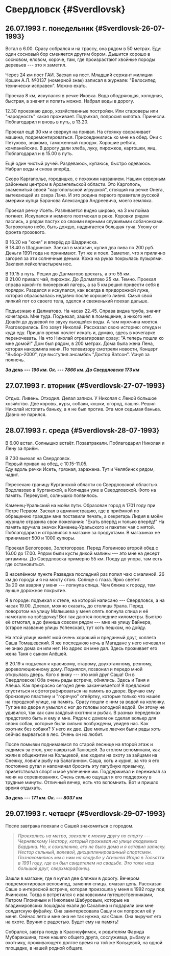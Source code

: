 # Свердловск {#Sverdlovsk}

## 26.07.1993 г. понедельник {#Sverdlovsk-26-07-1993}

Встал в 6.00. Сразу собрался и на трассу, она рядом в 50 метрах. Еду: один сосновый бор сменяется другим бором. Дышится хорошо в сосновом, еловом, короче, там, где произрастают хвойные породы деревьев --- это я заметил.

Через 24 км пост ГАИ. Заехал на пост. Младший сержант милиции Кршин А.Л. №0137 (номерной знак) записал в журнале: "Велосипед технически исправен". Можно ехать. 

Проехав 8 км, искупался в речке Иковка. Вода ободряющая, холодная, быстрая, а значит и попить можно. Набрал воды в дорогу.  

12.30 проезжаю двор, хозяйственные постройки. Или староверы или "народность" какая проживает. Подъехал, попросил кипятка. Принесли. Поблагодарил и вновь в путь, в 13.20. 

Проехал ещё 30 км и свернул на привал. На стоянку сворачивает машина, подремонтироваться. Присоединились ко мне на обед. Они с Петухово, знакомо, таможенный городок. Хорошие ребята, компанейские. В дорогу дали хлеба, луку, пирожков, картошки, яиц. Поблагодарил и в 15.00 в путь.

Ещё один чистый ручей. Раздеваюсь, купаюсь, быстро одеваюсь. Набрал воды и снова вперёд. 

Скоро Каргаполье, городишко, с похожим названием. Нашим северным районным центром в Архангельской области. Это Каргополь, знаменитый своей "каргопольской игрушкой", стоящий на речке Онега, вытекающей из озера Лача. И это родина первого правителя русской америки купца Баранова Александра Андреевича, моего земляка.

Проехал речку Исеть. Разливается видно широко, на 3 км пойма потянет. Искупался и немного поотмокал в реке. Коровки рядом паслись, а рядом пастух со своими верными служивыми собачонками. Загрохотало небо, быть дождю, надвигается большая туча. Ухожу от фронта грозового. 

В 16.20 на "коня" и вперёд до Шадринска.  
В 18.40 в Шадринске. Заехал в магазин, купил два пива по 200 руб. Деньги 1991 года не принимают. Тут же и поел. Заметил, что я прилично загорел за эти солнечные деньки. Кожа на руках покрылась пузырями. Заклеил лейкопластырем нос.

В 19.15 в путь. Решил до Далматово доехать, а это 55 км.  
В 21.00 привал: чай, пирожок. До Долматово 25 км. Темно. Проехал справа какой-то пионерский лагерь, а за 5 км решил привести себя в порядок. Разделся и искупался, как всегда в придорожной луже, которая образовалась недавно после хорошего ливня. Смыл свой липкий пот со своего тела, оделся и свеженький поехал дальше.

Подъезжаю к Далматово. На часах 22.45. Справа видна труба, значит кочегарка. Мне туда. Подъехал, зашёл в помещение, а никого нет. Дошёл до душевой по звуку льющейся воды. А там мужчина моется. Разговорились. Его зовут Николай. Рассказал свою историю: откуда и куда еду. Пришло время ночлег искать и, думаю, здесь в кочегарке переночевать. На что Николай отреагировал сразу: "А теперь пошли ко мне домой!" Дом был рядом, в 200 метрах. Дома была жена Лена, которая накормила меня. По телевизору смотрели новости, Концерт "Выбор-2000", где выступил ансамбль "Доктор Ватсон". Уснул за полночь.

***За день --- 196 км. Ок. --- 7866 км. До Свердловска 173 км***

## 27.07.1993 г. вторник {#Sverdlovsk-27-07-1993}

Отдых. Ливень. Отходил. Делал записи. У Николая с Леной большое хозяйство. Две коровы, куры, собаки, кошки, огород, пашня. Решил Николай истопить баньку, а я не был против. Эта моя седьмая банька. Давно не парился.

## 28.07.1993 г. среда {#Sverdlovsk-28-07-1993}

В 6.00 встал. Солнышко встаёт. Позавтракали. Поблагодарил Николая и Лену за приём. 

В 7.30 выехал на Свердловск.  
Первый привал на обед, с 10.15-11.05.  
Еду вдоль речки Исеть, грязная, заражена. Тут и Челябинск рядом, чадит. 

Пересекаю границу Курганской области со Свердловской областью. Водолазово в Курганской, а Колчадан уже в Свердловской. Фото на память. Перекусил, солнышко появилось.

Каменец-Уральский на моём пути. Образован город в 1701 году при Петре Первом. Заехал в администрацию, где в приёмной по обращению граждан мне поставили печать, а секретарь Лидия в моём журнале отразила свои пожелания: "Ехать вперёд и только вперёд!" На память вручила значок Каменец-Уральского и пакетик чая с мятой. Поблагодарил и отправился в магазин за продуктами. В магазинах не принимают 500 и 1000 купюры.

Проехал Белогорово, Золотогорово. Перед Логвиново второй обед с 16.00 до 17.00. Рядом были кусты дикой малины --- это мне на десерт витамины. До Свердловска примерно 55 км. Поеду до упора, там есть где остановиться.

В населённом пункте Разведка последний раз попил чаю с малиной. 26 км до города и я на мосту стою. Солнце с глаза. Ярко светит.  
За 20 км авария у меня --- лопнула спица. Чем ближе к городу, тем лучше дорожное покрытие.

Я в городе: подъехал к стеле, на которой написано --- Свердловск, а на часах 19.00. Доехал, можно сказать, до столицы Урала. Перед поворотом на улицу Малышева у меня опять лопнула спица и её намотало на звёздочку! Вот так даются последние километры. Быстро её отмотал, а до финиша совсем рядом --- мне на улицу Вайнера, (старое название улицы Успенская), тут хоть пешком, но дойду.

На этой улице живёт мой очень хороший и преданный друг, коллега Саша Томашевский. Я же последнюю ночь в Магадане у него ночевал и не знаю дома он или нет. Но адрес он мне дал. Здесь проживает его жена Таня с сыном Алёшей.

В 20.19 я подъехал к красивому, старому, двухэтажному, резному, дореволюционному дому. Поднялся, позвонил и передо мной открылась дверь. Кого я вижу --- это мой друг Саша! Он в Свердловске! Оба очень рады встрече, обнялись. Здесь и Таня и Алёша. Как прекрасно сегодня день заканчивается! Я предложил спуститься и сфотографироваться на память во дворе. Вручаю ему бронзовую пластину и "горячую" отвёртку, которые только что нашёл на городской улице, на память. Сразу пошли с ним за водой на колонку. Тут же во дворе я умылся с ног до головы холодной водой. Он этому не удивился, так как сам заядлый охотник и рыбак. В разных переделках предстояло быть и ему и мне. Рядом с домом он сделал вольер для своих собак, которые были сильно возбуждены, увидев нас. Как охотник без собаки? У него их две. Две милые лаечки были рады хоть сейчас вырваться в лес. Очень он их любит.

После помывки поднимаемся по старой леснице на второй этаж и садимся за стол, уже накрытый Танюшей. За столом вспоминали, как жили в общежитии на Кольцевой, как ходили на охоту за зайцами на Снежку, ловили рыбу на Балаганном. Саша, хоть и курил, за что я его постоянно ругал и напоминал бросить эту пагубную привычку, приветствовал спорт и моё увлечение им. Поддерживал и переживал за меня на соревнованиях. Очень сильно ощущал я его поддержку в трудные минуты. Отличный вечер, есть что вспомнить. Вот и пришло время отдыхать.

***За день --- 171 км. Ок. --- 8037 км***

## 29.07.1993 г. четверг {#Sverdlovsk-29-07-1993}

После завтрака поехали с Сашей знакомиться с городом. 

> *Проехались на метро, заехали к моему другу по спорту --- Чернявскому Нестору, который проживал на улице академика Бардина. Но, к сожалению, его не было дома и я оставил записку. Нестор сильный, волевой, дисциплинированный спортсмен. Познакомились мы с ним на свадьбе у Агишева Игоря в Тольятти в 1991 году, где он был свидетелем на свадьбе. Это тоже наш большой друг, сверхмарафонец.*


Зашли в магазин, где я купил две фляжки в дорогу. Вечером подремонтировал велосипед, заменил спицы, смазал цепь. Рассказал Саше о интересной встрече, которая произошла у меня в 1992 году под Ачинском. Тогда я встретился с ивановскими путешественниками, Петром Плониным и Николаем Шабуровым, которые на владимировских лошадках ехали до Сахалина и подарили они мне солдатскую фуфайку. Она заинтересовала Сашу и он попросил её у меня. Сейчас лето и мне она не так нужна, как Саше. Она выручит его на охоте. Вручил с радостью. Будет ему на память!
  
Собрался, завтра поеду в Красноуфимск, к родителям Фарида Мубаракшина, тоже нашего общего друга, сослуживца, рыбаку и охотнику, проживающего долгое время на той же Кольцевой, на одной площадке, в нашей родной общаге.
